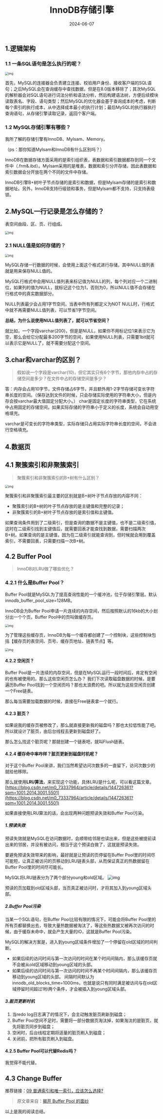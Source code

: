 ﻿---
title: InnoDB存储引擎
shortTitle: 8.InnoDB存储引擎
category:
  - MySQL
tag:
  - MySQL
date: 2024-06-07
---

## 1.逻辑架构
### 1.1 一条SQL语句是怎么执行的呢？
<img src="https://golang-code.oss-cn-beijing.aliyuncs.com/images/202501071642316.png" alt="img" style="zoom:67%;" />

首先，MySQL的连接器会负责建立连接、校验用户身份、接收客户端的SQL语句；之后MySQL会在查询缓存中查找数据，但是在8.0版本移除了；其次MySQL的解析器会对SQL语句进行词法分析和语法分析，然后构建语法树，方便后续模块读取表名、字段、语句类型；然后MySQL的优化器会基于查询成本的考虑，判断每个索引的执行成本，从中选择成本最小的执行计划；最后MySQL的执行器执行查询语句，从存储引擎读取记录，返回个客户端。
### 1.2 MySQL存储引擎有哪些？
我所了解的存储引擎有InnoDB、MyIsam、Memory。

（ps：那你知道MyIsam和InnoDB有什么区别吗？）

InnoDB在数据存储方面采用的是索引组织表，表数据和索引数据都存到同一个文件中（.frm&.ibd）。MyIsam采用的是堆表，数据和索引分开存储，因此表数据和索引数据会分开放在两个不同的文件中存储。

InnoDB引擎B+树叶子节点存储的是索引和数据，但是MyIsam存储的是索引和数据地址。另外，InnoDB支持行级锁和事务，但是MyIsam都不支持，只支持表级锁。
## 2.MySQL一行记录是怎么存储的？
表空间由段、区、页、行组成。

<img src="https://golang-code.oss-cn-beijing.aliyuncs.com/images/202501071642264.png" alt="img" style="zoom:67%;" />

### 2.1 NULL值是如何存储的？
<img src="https://cdn.golangcode.cn/images/202501182051967.png" alt="img" style="zoom:67%;" />

MySQL存储一行数据的时候，会使用上面这个格式进行存储，其中NULL值列表就是用来保存NULL值的。

MySQL行格式中会用NULL值列表来标记值为NULL的列，每个列对应一个二进制位，如果列的值为NULL，就标记这个位为1，否则为0，所以NULL值不会存储在行格式中的真实数据部分。

NULL列表最少会占用1字节空间，当表中所有列都定义为NOT NULL时，行格式中就不再需要NULL值列表，可以节省1字节空间。

**总结，为什么说使用NULL值列表了，就可以节省空间？**

就比如，一个字段varchar(200)，但是是NULL，如果你不用标记位1来表示它为空，那么会给它分配最多200字节的空间，如果使用NULL列表，只需要1bit就可以表示它是NULL了，就不需要分配这个空间。
## 3.char和varchar的区别？
> 假如说一个字段是varchar(10)，但它其实只有6个字节，那他内存中占的存储空间是多少？在文件中占的存储空间是多少？


答：内存会占用10字节，文件存储占6字节，并且额外用1-2字节存储可变长字符串长度的空间。（保存达到文件的时候，只会存储实际使用的字符串大小，但是内存会按varchar最大值固定分配大小。）
char是固定长度的字符串类型，它在系统中占用固定的存储空间，如果实际存储的字符串小于定义的长度，系统会自动用空格填充。

varchar是可变长的字符串类型，实际存储只占用实际字符串长度的空间，不会进行空格填充。
## 4.数据页
## 4.1 聚簇索引和非聚簇索引

> 聚簇索引和非聚簇索引的B+树有什么区别？

<img src="https://golang-code.oss-cn-beijing.aliyuncs.com/images/202501071643444.png" alt="img" style="zoom:67%;" />

聚簇索引和非聚簇索引最主要的区别就是B+树叶子节点存放的内容不同：
- 聚簇索引的B+树的叶子节点存放的是主键值和完整的记录；
- 非聚簇索引的B+树叶子节点存放的是索引值和主键值。

如果查询条件用到了二级索引，但是查询的数据不是主键值，也不是二级索引值，这时在二级索引找到主键值后，就需要回表才能查找到数据，需要扫描两次B+树。如果查询的是主键值，因为在二级索引就能查询到，但时候就会用到覆盖索引，不需要回表，只需要扫描一次B+树。
## 4.2 Buffer Pool
> InnoDB对LRU做了哪些优化？
### 4.2.1 什么是Buffer Pool？
Buffer Pool就是MySQL为了提高查询性能的一个缓冲池，位于存储引擎层。默认innodb_buffer_pool_size=128MB。

InnoDB会为Buffer Pool申请一片连续的内存空间，然后按照默认的16kb的大小划分出一个个页，Buffer Pool中的页叫做缓存页。

<img src="https://golang-code.oss-cn-beijing.aliyuncs.com/images/202501071643360.png" alt="img" style="zoom:67%;" />

为了管理这些缓存页，InnoDB为每一个缓存都创建了一个控制块，这些控制块包括【缓存页的表空间、页号、缓存页地址、链表节点】等。

<img src="https://golang-code.oss-cn-beijing.aliyuncs.com/images/202501071643452.png" alt="img" style="zoom:67%;" />

#### 4.2.2 空闲页？
Buffer Pool是一片连续的内存空间，但是在MySQL运行一段时间后，肯定有空闲的也有被使用的。那么这些空闲页怎么办？
我们下次读取磁盘数据的时候，是要遍历Buffer Pool找到一个空闲页吗？那也太浪费的吧。所以就为这些空闲页创建一个Free链表。

那么每当需要加载数据的时候，直接在Free链表拿一个就行。
#### 4.2.3 脏页？
如果说我的缓存页被修改了，那么就直接更新我的磁盘吗？那也太拉低性能了吧。所以就设计了脏页，由后台线程去更新到磁盘好了。

那么怎么找这个脏页呢？那就创建一个链表吧，就叫Flush链表。
#### 4.2.4 缓存命中率咋样？脏页更新到磁盘时机呢？
对于这个Buffer Pool来讲，我们当然希望访问次数多的一直留下，访问次数少的就给他移除。

那么就使用**LRU算法**，来实现这个功能，具体LRU是什么呢，可以看这篇文章。
[https://blog.csdn.net/m0_73337964/article/details/144726361?spm=1001.2014.3001.5501](https://blog.csdn.net/m0_73337964/article/details/144726361?spm=1001.2014.3001.5501)

如果直接使用LRU算法的话，会出现两种问题预读失效和Buffer Pool污染。
##### 1.预读失效
预读失效就是MySQL在访问数据时，会顺带给邻居也读出来，但是这些被提前读出来的邻居，并没有被访问，相当于这个预读白做了，这就是预读失效。

要避免预读失效带来的影响，最好就是让预读的页停留在Buffer Pool里的时间尽可能短，让真正被访问的页移动到LRU链表头部，从而保证真正的热数据留在Buffer Pool里的时间尽可能长。

MySQL将LRU链表分为了两个部分young和old区域。
![img](https://cdn.golangcode.cn/images/202501182051260.png)

预读的页加载到old区域头部，当页真正被访问时，才将其加入到young区域头部。
##### 2.Buffer Pool污染
当某一个SQL语句，在Buffer Pool比较有限的情况下，可能会将Buffer Pool里的所有页都替换出去，导致大量热数据被淘汰了，等这些热数据又被再次访问的时候，由于缓存未命中，就会产生大量的IO，这就是Buffer Pool污染。

MySQL的解决方案是，进入到young区域条件增加了一个停留在old区域的时间判断。
- 如果后续的访问时间与第一次访问的时间在某个时间间隔内，那么该缓存页就不会被从old区域移动到young区域的头部。
- 如果后续的访问时间与第一次访问的时间不再某个时间间隔内，那么该缓存页移动到young区域的头部。
间隔时间默认为innodb_old_blocks_time=1000ms，也就是说只有同时满足被访问与在old区域停留时间超过1秒两个条件，才会被插入到young区域头部。
##### 3.脏页更新时机

1. 当redo log日志满了的情况下，会主动触发脏页刷新到磁盘；
2. Buffer Pool空间不足时，需要将一部分数据页淘汰掉，如果淘汰的是脏页，就先将脏页同步到磁盘；
3. 空闲时，后台线程定期将适量的脏页刷入到磁盘；
4. 关闭前，把所有脏页刷入到磁盘。
#### 4.2.5 Buffer Pool可以代替Redis吗？

我觉得不能代替。

## 4.3 Change Buffer

推荐链接：[09 普通索引和唯一索引，应该怎么选择?](https://learn.lianglianglee.com/%E4%B8%93%E6%A0%8F/MySQL%E5%AE%9E%E6%88%9845%E8%AE%B2/09%20%20%E6%99%AE%E9%80%9A%E7%B4%A2%E5%BC%95%E5%92%8C%E5%94%AF%E4%B8%80%E7%B4%A2%E5%BC%95%EF%BC%8C%E5%BA%94%E8%AF%A5%E6%80%8E%E4%B9%88%E9%80%89%E6%8B%A9%EF%BC%9F.md)




>原文章来自：[揭开 Buffer Pool  的面纱](https://xiaolincoding.com/mysql/buffer_pool/buffer_pool.html#%E4%B8%BA%E4%BB%80%E4%B9%88%E8%A6%81%E6%9C%89-buffer-pool)

以上是我的阅读总结。

